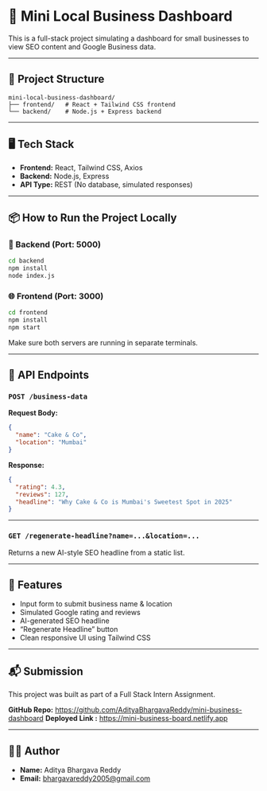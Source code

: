 # 🚀 Mini Local Business Dashboard

This is a full-stack project simulating a dashboard for small businesses to view SEO content and Google Business data.

---

## 📁 Project Structure

```
mini-local-business-dashboard/
├── frontend/   # React + Tailwind CSS frontend
└── backend/    # Node.js + Express backend
```

---

## 🖥️ Tech Stack

- **Frontend:** React, Tailwind CSS, Axios
- **Backend:** Node.js, Express
- **API Type:** REST (No database, simulated responses)

---

## 📦 How to Run the Project Locally

### 🔧 Backend (Port: 5000)
```bash
cd backend
npm install
node index.js
```

### 🌐 Frontend (Port: 3000)
```bash
cd frontend
npm install
npm start
```

Make sure both servers are running in separate terminals.

---

## 🔌 API Endpoints

### `POST /business-data`
**Request Body:**
```json
{
  "name": "Cake & Co",
  "location": "Mumbai"
}
```

**Response:**
```json
{
  "rating": 4.3,
  "reviews": 127,
  "headline": "Why Cake & Co is Mumbai's Sweetest Spot in 2025"
}
```

---

### `GET /regenerate-headline?name=...&location=...`
Returns a new AI-style SEO headline from a static list.

---

## 🎯 Features

- Input form to submit business name & location
- Simulated Google rating and reviews
- AI-generated SEO headline
- “Regenerate Headline” button
- Clean responsive UI using Tailwind CSS

---

## 📬 Submission

This project was built as part of a Full Stack Intern Assignment.

**GitHub Repo:** https://github.com/AdityaBhargavaReddy/mini-business-dashboard
**Deployed Link :** https://mini-business-board.netlify.app

---

## 👨‍💻 Author

- **Name:** Aditya Bhargava Reddy 
- **Email:** bhargavareddy2005@gmail.com
